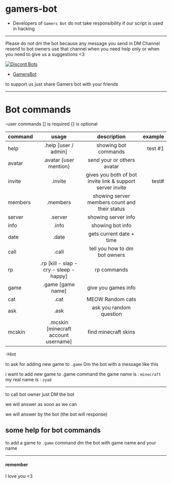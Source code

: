 # gamers-bot

- Developers of `Gamers Bot` do not take responsibility if our script is used in hacking
-----------------------------------------------------------------------------------------

Please do not dm the bot because any message you send in DM Channel resend to bot owners
use that channel when you need help only or when you need to give us a suggestions <3

[![Discord Bots](https://discordbots.org/api/widget/427751395123265546.svg)](https://discordbots.org/bot/427751395123265546)

- [GamersBot](https://discordbots.org/bot/427751395123265546)

to support us just share Gamers bot with your friends 

---
# Bot commands

-user commands
[] is required 
{} is optional 

| command       | usage         | description  | example |
| ------------- |:-------------:|:------------:|--------:|
| help      | .help [user / admin] | showing bot commands        | test #1        |
| avatar      | .avatar {user mention} | send your or others avatar |         |
| invite | .invite | gives you both of bot invite link & support server invite | test# |
| members | .members | showing server members count and their status |         |
| server | .server | showing server info | |
| info | .info | showing bot info | |
| date | .date | gets current date + time | |
| call | .call | tell you how to dm bot owners | |
| rp | .rp [kill - slap - cry - sleep - happy]| rp commands | |
| game | .game [game name] | give you games info | |
| cat | .cat | MEOW Random cats | |
| ask | .ask | ask you random question | |
| mcskin | .mcskin [minecraft account username] | find minecraft skins | |

-Hint

to ask for adding new game to `.game` Dm the bot with a message like this

i want to add new game to .game command
the game name is : `minecraft`
my real name is : `zyad`

---

to call bot owner just DM the bot 

we will answer as soon as we can 

we will answer by the bot (the bot will response)

some help for bot commands
--
to add a game to `.game` command dm the bot with game name and your name

---

#### remember

I love you <3
